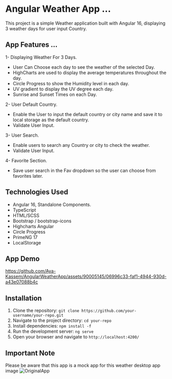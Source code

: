 # Angular Weather App ...
This project is a simple Weather application built with Angular 16, displaying 3 weather days for user input Country.

## App Features ... 
1- Displaying Weather For 3 Days.
  - User Can Choose each day to see the weather of the selected Day.
  - HighCharts are used to display the average temperatures throughout the day.
  - Circle Progress to show the Humidity level in each day.
  - UV gradient to display the UV degree each day.
  - Sunrise and Sunset Times on each Day.
  

2- User Default Country.
  - Enable the User to input the default country or city name and save it to local storage as the default country.
  - Validate User Input.

3- User Search.
  - Enable users to search any Country or city to check the weather.
  - Validate User Input.

4- Favorite Section.
  - Save user search in the Fav dropdown so the user can choose from favorites later.

## Technologies Used
- Angular 16, Standalone Components.
- TypeScript
- HTML/SCSS
- Bootstrap / bootstrap-icons
- Highcharts Angular
- Circle Progress
- PrimeNG 17
- LocalStorage

##  App Demo
https://github.com/Aya-Kassem/AngularWeatherApp/assets/90005145/06996c33-faf1-4944-930d-a43e07088b4c

## Installation
1. Clone the repository: `git clone https://github.com/your-username/your-repo.git`
2. Navigate to the project directory: `cd your-repo`
3. Install dependencies: `npm install -f`
4. Run the development server: `ng serve`
5. Open your browser and navigate to `http://localhost:4200/`

## Important Note
Please be aware that this app is a mock app for this weather desktop app image
![OriginalApp](https://github.com/Aya-Kassem/AngularWeatherApp/assets/90005145/741e66f4-967c-492e-90e1-e6eb1b4e66ef)
